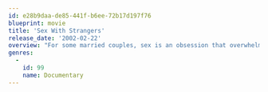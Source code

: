 ```yaml
---
id: e28b9daa-de85-441f-b6ee-72b17d197f76
blueprint: movie
title: 'Sex With Strangers'
release_date: '2002-02-22'
overview: "For some married couples, sex is an obsession that overwhelms their belief in strict monogamy. The ability to act out their sexual fantasies is more important than upholding any convention of love or marriage. Sex with Strangers paints an authentically intimate portrait of three such couples, from the euphoria of fantasies fulfilled to the desperation of splintering relationships, showing how their lives are profoundly affected by the lifestyle they lead. James and Theresa, a couple in their thirties, use their motor home as a pleasure palace travelling from club to club seducing couples wherever they go. Calvin and Sarah are thinking about getting married when they meet Julie, who doesn't swing, and isn't bisexual - until she falls for Calvin. Psychodrama almost displaces sex for Shannon and Gerard, who are passionate about swinging, even as they question whether the lifestyle is really for them..."
genres:
  -
    id: 99
    name: Documentary
---
```


